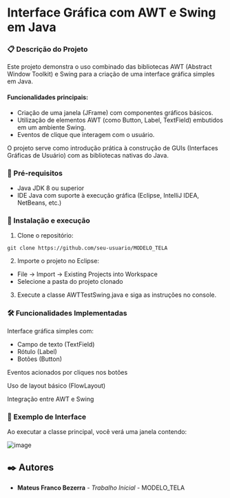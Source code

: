 # Interface Gráfica com AWT e Swing em Java

### 📋 Descrição do Projeto

Este projeto demonstra o uso combinado das bibliotecas AWT (Abstract Window Toolkit) e Swing para a criação de uma interface gráfica simples em Java.

#### Funcionalidades principais:

- Criação de uma janela (JFrame) com componentes gráficos básicos.
- Utilização de elementos AWT (como Button, Label, TextField) embutidos em um ambiente Swing.
- Eventos de clique que interagem com o usuário.

O projeto serve como introdução prática à construção de GUIs (Interfaces Gráficas de Usuário) com as bibliotecas nativas do Java.

### 🔧 Pré-requisitos

- Java JDK 8 ou superior
- IDE Java com suporte à execução gráfica (Eclipse, IntelliJ IDEA, NetBeans, etc.)  

### 🚀 Instalação e execução

1. Clone o repositório:

```
git clone https://github.com/seu-usuario/MODELO_TELA
```

2. Importe o projeto no Eclipse:
- File → Import → Existing Projects into Workspace
- Selecione a pasta do projeto clonado

3. Execute a classe AWTTestSwing.java e siga as instruções no console.
   
### 🛠️ Funcionalidades Implementadas

Interface gráfica simples com:

- Campo de texto (TextField)
- Rótulo (Label)
- Botões (Button)

Eventos acionados por cliques nos botões

Uso de layout básico (FlowLayout)

Integração entre AWT e Swing

### 📝 Exemplo de Interface

Ao executar a classe principal, você verá uma janela contendo:

![image](https://github.com/user-attachments/assets/46d7b37a-2d45-4cc9-8fc2-bef3c16e960a)


## ✒️ Autores

* **Mateus Franco Bezerra** - *Trabalho Inicial* - MODELO_TELA

